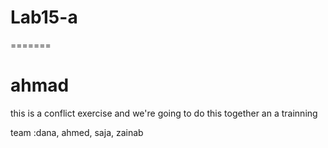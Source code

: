 # Lab15-a
=======

# ahmad

this is a conflict exercise and we're going to do this together an a trainning 

team :dana, ahmed, saja, zainab
